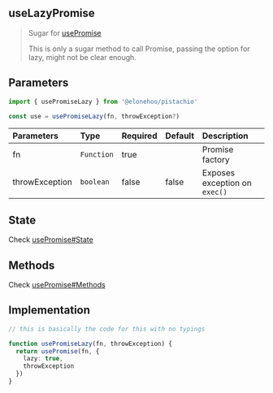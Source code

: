 ## useLazyPromise

> Sugar for [usePromise](./promise)
>
> This is only a sugar method to call Promise, passing the option for lazy, might not be clear enough.

## Parameters

```typescript
import { usePromiseLazy } from '@elonehoo/pistachio'

const use = usePromiseLazy(fn, throwException?)
```

| Parameters     | Type       | Required | Default | Description                   |
| :------------- | :--------- | :------- | :------ | :---------------------------- |
| fn             | `Function` | true     |         | Promise factory               |
| throwException | `boolean`  | false    | false   | Exposes exception on `exec()` |

## State

Check [usePromise#State](./promise#state)

## Methods

Check [usePromise#Methods](./promise#methods)

## Implementation

```typescript
// this is basically the code for this with no typings

function usePromiseLazy(fn, throwException) {
  return usePromise(fn, {
    lazy: true,
    throwException
  })
}
```
